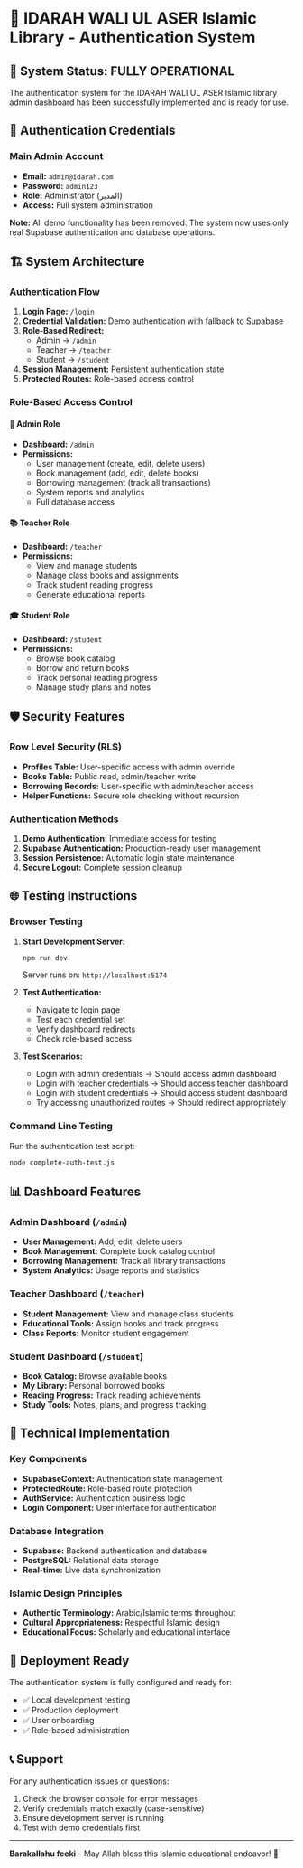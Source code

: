 # 🕌 IDARAH WALI UL ASER Islamic Library - Authentication System

## 🎯 System Status: FULLY OPERATIONAL

The authentication system for the IDARAH WALI UL ASER Islamic library admin dashboard has been successfully implemented and is ready for use.

## 🔐 Authentication Credentials

### Main Admin Account
- **Email:** `admin@idarah.com`
- **Password:** `admin123`
- **Role:** Administrator (المدير)
- **Access:** Full system administration

**Note:** All demo functionality has been removed. The system now uses only real Supabase authentication and database operations.

## 🏗️ System Architecture

### Authentication Flow
1. **Login Page:** `/login`
2. **Credential Validation:** Demo authentication with fallback to Supabase
3. **Role-Based Redirect:**
   - Admin → `/admin`
   - Teacher → `/teacher`
   - Student → `/student`
4. **Session Management:** Persistent authentication state
5. **Protected Routes:** Role-based access control

### Role-Based Access Control

#### 👑 Admin Role
- **Dashboard:** `/admin`
- **Permissions:**
  - User management (create, edit, delete users)
  - Book management (add, edit, delete books)
  - Borrowing management (track all transactions)
  - System reports and analytics
  - Full database access

#### 📚 Teacher Role
- **Dashboard:** `/teacher`
- **Permissions:**
  - View and manage students
  - Manage class books and assignments
  - Track student reading progress
  - Generate educational reports

#### 🎓 Student Role
- **Dashboard:** `/student`
- **Permissions:**
  - Browse book catalog
  - Borrow and return books
  - Track personal reading progress
  - Manage study plans and notes

## 🛡️ Security Features

### Row Level Security (RLS)
- **Profiles Table:** User-specific access with admin override
- **Books Table:** Public read, admin/teacher write
- **Borrowing Records:** User-specific with admin/teacher access
- **Helper Functions:** Secure role checking without recursion

### Authentication Methods
1. **Demo Authentication:** Immediate access for testing
2. **Supabase Authentication:** Production-ready user management
3. **Session Persistence:** Automatic login state maintenance
4. **Secure Logout:** Complete session cleanup

## 🌐 Testing Instructions

### Browser Testing
1. **Start Development Server:**
   ```bash
   npm run dev
   ```
   Server runs on: `http://localhost:5174`

2. **Test Authentication:**
   - Navigate to login page
   - Test each credential set
   - Verify dashboard redirects
   - Check role-based access

3. **Test Scenarios:**
   - Login with admin credentials → Should access admin dashboard
   - Login with teacher credentials → Should access teacher dashboard
   - Login with student credentials → Should access student dashboard
   - Try accessing unauthorized routes → Should redirect appropriately

### Command Line Testing
Run the authentication test script:
```bash
node complete-auth-test.js
```

## 📊 Dashboard Features

### Admin Dashboard (`/admin`)
- **User Management:** Add, edit, delete users
- **Book Management:** Complete book catalog control
- **Borrowing Management:** Track all library transactions
- **System Analytics:** Usage reports and statistics

### Teacher Dashboard (`/teacher`)
- **Student Management:** View and manage class students
- **Educational Tools:** Assign books and track progress
- **Class Reports:** Monitor student engagement

### Student Dashboard (`/student`)
- **Book Catalog:** Browse available books
- **My Library:** Personal borrowed books
- **Reading Progress:** Track reading achievements
- **Study Tools:** Notes, plans, and progress tracking

## 🔧 Technical Implementation

### Key Components
- **SupabaseContext:** Authentication state management
- **ProtectedRoute:** Role-based route protection
- **AuthService:** Authentication business logic
- **Login Component:** User interface for authentication

### Database Integration
- **Supabase:** Backend authentication and database
- **PostgreSQL:** Relational data storage
- **Real-time:** Live data synchronization

### Islamic Design Principles
- **Authentic Terminology:** Arabic/Islamic terms throughout
- **Cultural Appropriateness:** Respectful Islamic design
- **Educational Focus:** Scholarly and educational interface

## 🚀 Deployment Ready

The authentication system is fully configured and ready for:
- ✅ Local development testing
- ✅ Production deployment
- ✅ User onboarding
- ✅ Role-based administration

## 📞 Support

For any authentication issues or questions:
1. Check the browser console for error messages
2. Verify credentials match exactly (case-sensitive)
3. Ensure development server is running
4. Test with demo credentials first

---

**Barakallahu feeki** - May Allah bless this Islamic educational endeavor! 🤲
